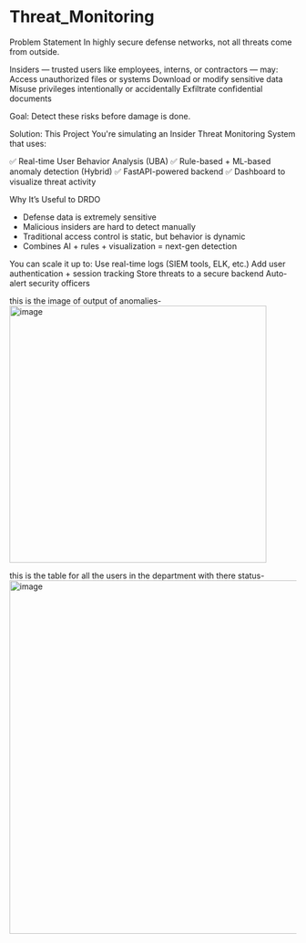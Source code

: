 # Threat_Monitoring
Problem Statement
In highly secure defense networks, not all threats come from outside.

Insiders — trusted users like employees, interns, or contractors — may:
Access unauthorized files or systems
Download or modify sensitive data
Misuse privileges intentionally or accidentally
Exfiltrate confidential documents

Goal: Detect these risks before damage is done.

Solution: This Project
You're simulating an Insider Threat Monitoring System that uses:

✅ Real-time User Behavior Analysis (UBA)
✅ Rule-based + ML-based anomaly detection (Hybrid)
✅ FastAPI-powered backend
✅ Dashboard to visualize threat activity

Why It’s Useful to DRDO
* Defense data is extremely sensitive
* Malicious insiders are hard to detect manually
* Traditional access control is static, but behavior is dynamic
* Combines AI + rules + visualization = next-gen detection

You can scale it up to:
Use real-time logs (SIEM tools, ELK, etc.)
Add user authentication + session tracking
Store threats to a secure backend
Auto-alert security officers

this is the image of output of anomalies-
<img width="451" alt="image" src="https://github.com/user-attachments/assets/b95b982c-6828-41da-a2fc-ebd4c0901e69" />

this is the table for all the users in the department with there status-
<img width="620" alt="image" src="https://github.com/user-attachments/assets/cf7bd345-cdd8-46fd-9d94-8d1df8cd1fcd" />


